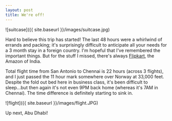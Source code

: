 ```yaml
---
layout: post
title: We're off!
---
```


![suitcase]({{ site.baseurl }}/images/suitcase.jpg)

Hard to believe this trip has started! The last 48 hours were a whirlwind of errands and packing; it's surprisingly difficult to anticipate all your needs for a 3 month stay in a foreign country. I'm hopeful that I've remembered the important things. But for the stuff I missed, there's always [Flipkart](http://flipkart.com), the Amazon of India.

Total flight time from San Antonio to Chennai is 22 hours (across 3 flights), and I just passed the 11 hour mark somewhere over Norway at 33,000 feet. Despite the fold out bed here in business class, it's been difficult to sleep...but then again it's not even 9PM back home (whereas it's 7AM in Chennai). The time difference is definitely starting to sink in.

![flight]({{ site.baseurl }}/images/flight.JPG)

Up next, Abu Dhabi!